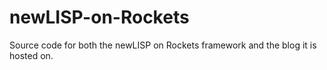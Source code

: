 newLISP-on-Rockets
==================

Source code for both the newLISP on Rockets framework and the blog it is hosted on.